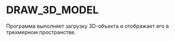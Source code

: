 # DRAW_3D_MODEL
Программа выполняет загрузку 3D-объекта и отображает его в трехмерном пространстве.
